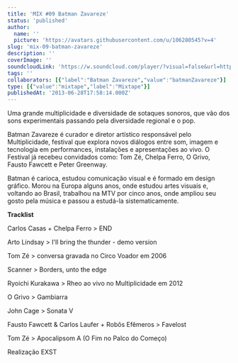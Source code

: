 ```yaml
---
title: 'MIX #09 Batman Zavareze'
status: 'published'
author:
  name: ''
  picture: 'https://avatars.githubusercontent.com/u/106280545?v=4'
slug: 'mix-09-batman-zavareze'
description: ''
coverImage: ''
soundcloudLink: 'https://w.soundcloud.com/player/?visual=false&url=http%3A%2F%2Fapi.soundcloud.com%2Ftracks%2F103254650&show_artwork=false&in=artesonora%2Fsets%2Fprogramas2013'
tags: ''
collaborators: [{"label":"Batman Zavareze","value":"batmanZavareze"}]
type: [{"value":"mixtape","label":"Mixtape"}]
publishedAt: '2013-06-28T17:58:14.000Z'
---
```


Uma grande multiplicidade e diversidade de sotaques sonoros, que vão dos sons experimentais passando pela diversidade regional e o pop.

Batman Zavareze é curador e diretor artístico responsável pelo Multiplicidade, festival que explora novos diálogos entre som, imagem e tecnologia em performances, instalações e apresentações ao vivo. O Festival já recebeu convidados como: Tom Zé, Chelpa Ferro, O Grivo, Fausto Fawcett e Peter Greenway.

Batman é carioca, estudou comunicação visual e é formado em design gráfico. Morou na Europa alguns anos, onde estudou artes visuais e, voltando ao Brasil, trabalhou na MTV por cinco anos, onde ampliou seu gosto pela música e passou a estudá-la sistematicamente.

**Tracklist**

Carlos Casas + Chelpa Ferro &gt; END

Arto Lindsay &gt; I'll bring the thunder - demo version

Tom Zé &gt; conversa gravada no Circo Voador em 2006

Scanner &gt; Borders, unto the edge

Ryoichi Kurakawa &gt; Rheo ao vivo no Multiplicidade em 2012

O Grivo &gt; Gambiarra

John Cage &gt; Sonata V

Fausto Fawcett & Carlos Laufer + Robôs Efêmeros &gt; Favelost

Tom Zé &gt; Apocalipsom A (O Fim no Palco do Começo)

Realização EXST